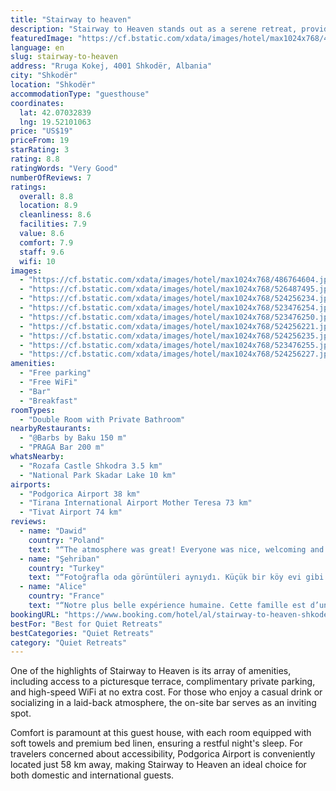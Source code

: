 ```yaml
---
title: "Stairway to heaven"
description: "Stairway to Heaven stands out as a serene retreat, providing guests with a unique blend of comfort and convenience."
featuredImage: "https://cf.bstatic.com/xdata/images/hotel/max1024x768/486764604.jpg?k=2ae084e9f344dafbe327a5c6c71f4854d34235f4daa9cc9852cd2426be4bc558&o=&hp=1"
language: en
slug: stairway-to-heaven
address: "Rruga Kokej, 4001 Shkodër, Albania"
city: "Shkodër"
location: "Shkodër"
accommodationType: "guesthouse"
coordinates:
  lat: 42.07032839
  lng: 19.52101063
price: "US$19"
priceFrom: 19
starRating: 3
rating: 8.8
ratingWords: "Very Good"
numberOfReviews: 7
ratings:
  overall: 8.8
  location: 8.9
  cleanliness: 8.6
  facilities: 7.9
  value: 8.6
  comfort: 7.9
  staff: 9.6
  wifi: 10
images:
  - "https://cf.bstatic.com/xdata/images/hotel/max1024x768/486764604.jpg?k=2ae084e9f344dafbe327a5c6c71f4854d34235f4daa9cc9852cd2426be4bc558&o=&hp=1"
  - "https://cf.bstatic.com/xdata/images/hotel/max1024x768/526487495.jpg?k=4f8f54b9603f41c0373de4bfa60875dc6bc06f05b952ec9b6415e7d8751dbf44&o=&hp=1"
  - "https://cf.bstatic.com/xdata/images/hotel/max1024x768/524256234.jpg?k=c841d66294a6f91c5becc5ec8359881715d0ec2d02ffc493797030e5e1ee9e3b&o=&hp=1"
  - "https://cf.bstatic.com/xdata/images/hotel/max1024x768/523476254.jpg?k=cbd5b76ce912e8ee664acd7bad43cb56c2a6d70764810429fb52012e3e087800&o=&hp=1"
  - "https://cf.bstatic.com/xdata/images/hotel/max1024x768/523476250.jpg?k=e8694df6d03e1d9396c9cca5a119a327e4ab6f8f89a1d1ddf08d507808796936&o=&hp=1"
  - "https://cf.bstatic.com/xdata/images/hotel/max1024x768/524256221.jpg?k=ff3e686c734e00fdb6442888f72c5b8a225d69b91eb16c6e57fde2a2c8325c98&o=&hp=1"
  - "https://cf.bstatic.com/xdata/images/hotel/max1024x768/524256235.jpg?k=f594916047aa7238876995a3285ae3ecae6e7014c3764d4115ef925a7c09f106&o=&hp=1"
  - "https://cf.bstatic.com/xdata/images/hotel/max1024x768/523476255.jpg?k=0f89b76c144940a60fa9ac167c04e4cd296ed85a39ddda5892513e7da6f7b8e6&o=&hp=1"
  - "https://cf.bstatic.com/xdata/images/hotel/max1024x768/524256227.jpg?k=9ec0e7a246b97d41ffbcbd89b426ebdad5703dcc1eae8bbb4fcc5f92759d5e35&o=&hp=1"
amenities:
  - "Free parking"
  - "Free WiFi"
  - "Bar"
  - "Breakfast"
roomTypes:
  - "Double Room with Private Bathroom"
nearbyRestaurants:
  - "@Barbs by Baku 150 m"
  - "PRAGA Bar 200 m"
whatsNearby:
  - "Rozafa Castle Shkodra 3.5 km"
  - "National Park Skadar Lake 10 km"
airports:
  - "Podgorica Airport 38 km"
  - "Tirana International Airport Mother Teresa 73 km"
  - "Tivat Airport 74 km"
reviews:
  - name: "Dawid"
    country: "Poland"
    text: "“The atmosphere was great! Everyone was nice, welcoming and helpful. Breakfast was delicious. Room was clean and comfy. I didn’t want to go out, because it was so cozy inside. I recommend you that place.”"
  - name: "Şehriban"
    country: "Turkey"
    text: "“Fotoğrafla oda görüntüleri aynıydı. Küçük bir köy evi gibi düşünebilirsiniz. Normalde oda içerisindeki bilgilerde yer almasada kendi kullandıkları iki bisikleti ücretsiz bir şekilde kullanmamıza izin verdi. Oda ve banyo oldukça temizdi. Niko bey...”"
  - name: "Alice"
    country: "France"
    text: "“Notre plus belle expérience humaine. Cette famille est d’une générosité incroyable! Le petit déjeuner peu importe l’heure (5h30 pour nous) servi il était excellent complet et frais. Calme - propre. Rien à redire. On a adoré. Un peu difficile à...”"
bookingURL: "https://www.booking.com/hotel/al/stairway-to-heaven-shkoder1.en-gb.html?aid=8035640"
bestFor: "Best for Quiet Retreats"
bestCategories: "Quiet Retreats"
category: "Quiet Retreats"
---
```


One of the highlights of Stairway to Heaven is its array of amenities, including access to a picturesque terrace, complimentary private parking, and high-speed WiFi at no extra cost. For those who enjoy a casual drink or socializing in a laid-back atmosphere, the on-site bar serves as an inviting spot.

Comfort is paramount at this guest house, with each room equipped with soft towels and premium bed linen, ensuring a restful night's sleep. For travelers concerned about accessibility, Podgorica Airport is conveniently located just 58 km away, making Stairway to Heaven an ideal choice for both domestic and international guests.